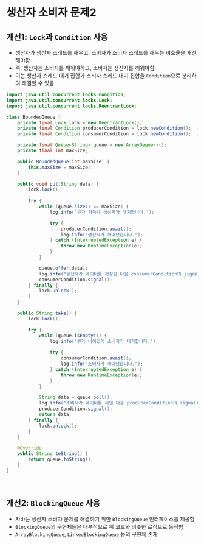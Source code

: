 # 생산자 소비자 문제2

## 개선1: `Lock`과 `Condition` 사용
- 생산자가 생산자 스레드를 깨우고, 소비자가 소비자 스레드를 깨우는 비효율을 개선해야함
- 즉, 생산자는 소비자를 깨워야하고, 소비자는 생산자를 깨워야함
- 이는 생산자 스레드 대기 집합과 소비자 스레드 대기 집합을 `Condition`으로 분리하여 해결할 수 있음

```java
import java.util.concurrent.locks.Condition;
import java.util.concurrent.locks.Lock;
import java.util.concurrent.locks.ReentrantLock;

class BoundedQueue {
    private final Lock lock = new ReentrantLock();
    private final Condition producerCondition = lock.newCondition();  // 생산자 스레드 대기 집합
    private final Condition consumerCondition = lock.newCondition();  // 소비자 스레드 대기 집합

    private final Queue<String> queue = new ArrayDeque<>();
    private final int maxSize;

    public BoundedQueue(int maxSize) {
        this.maxSize = maxSize;
    }

    public void put(String data) {
        lock.lock();
        
        try {
            while (queue.size() == maxSize) {
                log.info("큐가 가득차 생산자가 대기합니다.");

                try {
                    producerCondition.await();
                    log.info("생산자가 깨어났습니다.");
                } catch (InterruptedException e) {
                    throw new RuntimeException(e);
                }
            }

            queue.offer(data);
            log.info("생산자가 데이터를 저장한 다음 consumerCondition의 signal() 메서드를 호출했습니다.");
            consumerCondition.signal();   
        } finally {
            lock.unlock();
        }
    }

    public String take() {
        lock.lock();

        try {
            while (queue.isEmpty()) {
                log.info("큐가 비어있어 소비자가 대기합니다.");
                
                try {
                    consumerCondition.await();
                    log.info("소비자가 깨어났습니다.");
                } catch (InterruptedException e) {
                    throw new RuntimeException(e);
                }
            }

            String data = queue.poll();
            log.info("소비자가 데이터를 꺼낸 다음 producerCondition의 signal() 메서드를 호출했습니다.");
            producerCondition.signal();
            return data;
        } finally {
            lock.unlock();
        }
    }

    @Override
    public String toString() {
        return queue.toString();
    }
}
```

<br>

## 개선2: `BlockingQueue` 사용
- 자바는 생산자 소비자 문제를 해결하기 위한 `BlockingQueue` 인터페이스를 제공함
- `BlockingQueue`의 구현체들은 내부적으로 위 코드와 비슷한 로직으로 동작함
- `ArrayBlockingQueue`, `LinkedBlockingQueue` 등의 구현체 존재